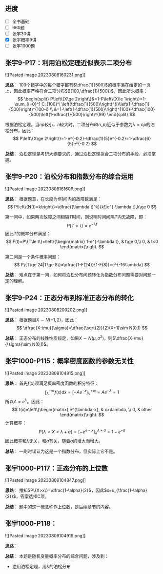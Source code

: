 
## 进度

- [ ] 全书基础
- [ ] 660题
- [ ] 张宇30讲
- [x] 张宇概率9讲
- [ ] 张宇1000题

## 张宇9-P17：利用泊松定理近似表示二项分布

![[Pasted image 20230808160231.png]]

**思路**：
100个错字中的每个错字都有$\dfrac{1}{500}$的概率落在给定的一页上，因此概率严格符合二项分布$B(100,\dfrac{1}{500})$，因此所求概率：
$$
\begin{split}
P\left\{X\ge 2\right\}&=1-P\left\{X\le 1\right\}=1-\sum_{i=0}^1 C_{100}^i \left(\dfrac{1}{500}\right)^{i}\left(1-\dfrac{1}{500}\right)^{100-i} \\
&=1-\left(1-\dfrac{1}{500}\right)^{100}-\dfrac{100}{500}\left(1-\dfrac{1}{500}\right)^{99}
\end{split}
$$

根据泊松定理，当$np$较小，$n$较大时，二项分布$B(n,p)$近似于参数为$\lambda=np$的泊松分布，因此：
$$
P\left\{X\ge 2\right\}=1-e^{-0.2}-\dfrac{1}{5}e^{-0.2}=1-\dfrac{6}{5}e^{-0.2}
$$

**总结**：
泊松定理是考研大纲要求的、通过泊松定理拟合二项分布的手段，必须掌握。

## 张宇9-P20：泊松分布和指数分布的综合运用

![[Pasted image 20230808161606.png]]

**思路**：
根据题意，在长度为$t$时间内的故障数满足：
$$
P\left\{N(t)=k\right\}=\dfrac{(\lambda t)^k}{k!}e^{-\lambda t},k\ge 0
$$

第一问中，如果两次故障之间相隔$T$时间，则说明时间间隔$T$内无故障，即：
$$
P\{T>t\}=e^{-\lambda t}
$$
因此$T$的概率分布满足：
$$
F(t)=P\{T\le t\}=\left\{\begin{matrix}
1-e^{-\lambda t}, & t\ge 0,\\
0, & t<0
\end{matrix}\right.
$$

第二问是一个条件概率问题：
$$
P\{T\ge 24|T\ge 8\}=\dfrac{1-F(24)}{1-F(8)}=e^{-16\lambda}
$$

**总结**：
难点在于第一问，如何将泊松分布问题转化为指数分布问题需要对问题一定的理解。

## 张宇9-P24：正态分布到标准正态分布的转化

![[Pasted image 20230808200202.png]]

**思路**：
根据题目$X\sim N(-1,2)$，因此：
$$
\dfrac{X-\mu}{\sigma}=\dfrac{\sqrt{2}}{2}(X+1)\sim N(0,1)
$$

**总结**：
正态分布的线性性质规定，如果$X\sim N(\mu,\sigma^2)$，则$\dfrac{X-\mu}{\sigma}\sim N(0,1)$。

## 张宇1000-P115：概率密度函数的参数无关性

![[Pasted image 20230809104815.png]]

**思路**：
首先$f(x)$须满足概率密度函数的积分特征：
$$
\int_\lambda^{+\infty} f(x)dx=\left[-Ae^{-x}\right]_{\lambda}^{+\infty}=Ae^{-\lambda} =1
$$
所以$A=e^{\lambda}$。因此：
$$
f(x)=\left\{\begin{matrix}
e^{\lambda-x}, & x>\lambda, \\
0, & other
\end{matrix}\right.
$$
计算概率：
$$
P\{\lambda<X<\lambda+a\}=\left[-e^{\lambda-x}\right]_{\lambda}^{\lambda+a}=1-e^{-a}
$$
因此概率和$\lambda$无关，和$a$有关，随着$a$的增大而增大。

**总结**：
一刷时误认为这是一个指数分布，但实际上它不是。

## 张宇1000-P117：正态分布的上位数

![[Pasted image 20230809104847.png]]

**思路**：
推知$P\{X>x\}=\dfrac{1-\alpha}{2}$，因此$x=u_{\frac{1-\alpha}{2}}$，答案选择C项。

**总结**：
题中的这一概念称作上位数，是后续章节的内容。
## 张宇1000-P118：

![[Pasted image 20230809104919.png]]

**思路**：


**总结**：
本题是随机变量概率分布的综合问题，涉及到：
- 逆用泊松定理，用$\lambda$的泊松分布